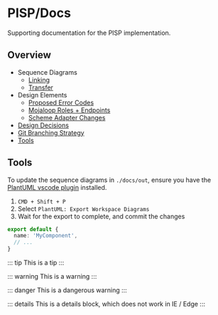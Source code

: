 # PISP/Docs

Supporting documentation for the PISP implementation.

## Overview
- Sequence Diagrams
  - [Linking](./linking/README.md)
  - [Transfer](./transfer/README.md)
- Design Elements
  - [Proposed Error Codes](./error_codes.md)
  - [Mojaloop Roles + Endpoints](./roles_and_endpoints.md)
  - [Scheme Adapter Changes](./thirdparty_scheme_adapter_models.md)
- [Design Decisions](./design-decisions/README.md)
- [Git Branching Strategy](./git_branching.md)
- [Tools](#tools)


## Tools
To update the sequence diagrams in `./docs/out`, ensure you have the [PlantUML vscode plugin](https://marketplace.visualstudio.com/items?itemName=jebbs.plantuml&ssr=false#overview) installed.

1. `CMD + Shift + P`
2. Select `PlantUML: Export Workspace Diagrams`
3. Wait for the export to complete, and commit the changes


``` ts
export default {
  name: 'MyComponent',
  // ...
}
```


::: tip
This is a tip
:::

::: warning
This is a warning
:::

::: danger
This is a dangerous warning
:::

::: details
This is a details block, which does not work in IE / Edge
:::
